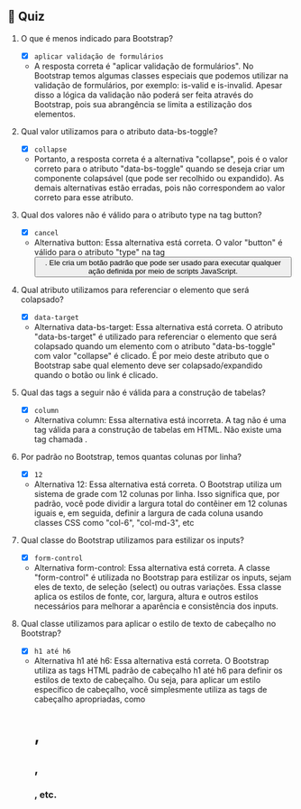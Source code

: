## 📝 Quiz

1. O que é menos indicado para Bootstrap?

   - [x] `aplicar validação de formulários`

   - A resposta correta é "aplicar validação de formulários". No Bootstrap temos algumas classes especiais que podemos utilizar na validação de formulários, por exemplo: is-valid e is-invalid. Apesar disso a lógica da validação não poderá ser feita através do Bootstrap, pois sua abrangência se limita a estilização dos elementos.

2. Qual valor utilizamos para o atributo data-bs-toggle?

   - [x] `collapse`

   - Portanto, a resposta correta é a alternativa "collapse", pois é o valor correto para o atributo "data-bs-toggle" quando se deseja criar um componente colapsável (que pode ser recolhido ou expandido). As demais alternativas estão erradas, pois não correspondem ao valor correto para esse atributo.

3. Qual dos valores não é válido para o atributo type na tag button?

   - [x] `cancel`

   - Alternativa button: Essa alternativa está correta. O valor "button" é válido para o atributo "type" na tag <button>. Ele cria um botão padrão que pode ser usado para executar qualquer ação definida por meio de scripts JavaScript.

4. Qual atributo utilizamos para referenciar o elemento que será colapsado?

   - [x] `data-target`

   - Alternativa data-bs-target: Essa alternativa está correta. O atributo "data-bs-target" é utilizado para referenciar o elemento que será colapsado quando um elemento com o atributo "data-bs-toggle" com valor "collapse" é clicado. É por meio deste atributo que o Bootstrap sabe qual elemento deve ser colapsado/expandido quando o botão ou link é clicado.

5. Qual das tags a seguir não é válida para a construção de tabelas?

   - [x] `column`

   - Alternativa column: Essa alternativa está incorreta. A tag <column> não é uma tag válida para a construção de tabelas em HTML. Não existe uma tag chamada <column>.

6. Por padrão no Bootstrap, temos quantas colunas por linha?

   - [x] `12`

   - Alternativa 12: Essa alternativa está correta. O Bootstrap utiliza um sistema de grade com 12 colunas por linha. Isso significa que, por padrão, você pode dividir a largura total do contêiner em 12 colunas iguais e, em seguida, definir a largura de cada coluna usando classes CSS como "col-6", "col-md-3", etc

7. Qual classe do Bootstrap utilizamos para estilizar os inputs?

   - [x] `form-control`

   - Alternativa form-control: Essa alternativa está correta. A classe "form-control" é utilizada no Bootstrap para estilizar os inputs, sejam eles de texto, de seleção (select) ou outras variações. Essa classe aplica os estilos de fonte, cor, largura, altura e outros estilos necessários para melhorar a aparência e consistência dos inputs.

8. Qual classe utilizamos para aplicar o estilo de texto de cabeçalho no Bootstrap?

   - [x] `h1 até h6`

   - Alternativa h1 até h6: Essa alternativa está correta. O Bootstrap utiliza as tags HTML padrão de cabeçalho h1 até h6 para definir os estilos de texto de cabeçalho. Ou seja, para aplicar um estilo específico de cabeçalho, você simplesmente utiliza as tags de cabeçalho apropriadas, como <h1>, <h2>, <h3>, etc.
